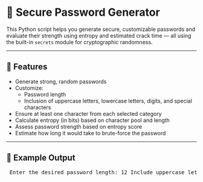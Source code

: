 # 🔐 Secure Password Generator

This Python script helps you generate secure, customizable passwords and evaluate their strength using entropy and estimated crack time — all using the built-in `secrets` module for cryptographic randomness.

---

## 🧰 Features

- Generate strong, random passwords
- Customize:
  - Password length
  - Inclusion of uppercase letters, lowercase letters, digits, and special characters
- Ensure at least one character from each selected category
- Calculate entropy (in bits) based on character pool and length
- Assess password strength based on entropy score
- Estimate how long it would take to brute-force the password

---

## 📸 Example Output

<pre> Enter the desired password length: 12 Include uppercase letters? (yes/no): yes Include lowercase letters? (yes/no): yes Include digits? (yes/no): yes Include special characters? (yes/no): no Generated password: rXqWw1ni6G1R Entropy: 71.45 bits Strength: Strong (70/100) Estimated time to crack: 3734105 days, 1 hours, 10 minutes, 39 seconds Do you want to create another password? (yes/no): </pre>

